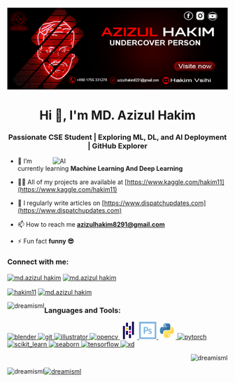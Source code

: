 <!-- Logo -->
![logo](https://github.com/DreamIsMl/DreamIsMl/blob/main/8a5371d8-640f-4752-8ab5-2ea40663beb5-0.png)
<h1 align="center">Hi 👋, I'm MD. Azizul Hakim</h1>
<h3 align="center">Passionate CSE Student | Exploring ML, DL, and AI Deployment | GitHub Explorer</h3>






<!-- Gif Image -->
<img align="right" alt="AI" width="400" src="https://gifdb.com/images/high/ai-humanoid-automation-zb3dt1s0n11ucfwb.gif">

- 🌱 I’m currently learning **Machine Learning And Deep Learning**

- 👨‍💻 All of my projects are available at [https://www.kaggle.com/hakim11](https://www.kaggle.com/hakim11)

- 📝 I regularly write articles on [https://www.dispatchupdates.com](https://www.dispatchupdates.com)

- 📫 How to reach me **azizulhakim8291@gmail.com**

- ⚡ Fun fact **funny 😎**

<h3 align="left">Connect with me:</h3>
<p align="left">
<a href="https://twitter.com/md.azizul hakim" target="blank"><img align="center" src="https://raw.githubusercontent.com/rahuldkjain/github-profile-readme-generator/master/src/images/icons/Social/twitter.svg" alt="md.azizul hakim" height="30" width="40" /></a>
<a href="https://linkedin.com/in/md.azizul hakim" target="blank"><img align="center" src="https://raw.githubusercontent.com/rahuldkjain/github-profile-readme-generator/master/src/images/icons/Social/linked-in-alt.svg" alt="md.azizul hakim" height="30" width="40" /></a>

<a href="https://kaggle.com/hakim11" target="blank"><img align="center" src="https://raw.githubusercontent.com/rahuldkjain/github-profile-readme-generator/master/src/images/icons/Social/kaggle.svg" alt="hakim11" height="30" width="40" /></a>
<a href="https://fb.com/md.azizul hakim" target="blank"><img align="center" src="https://raw.githubusercontent.com/rahuldkjain/github-profile-readme-generator/master/src/images/icons/Social/facebook.svg" alt="md.azizul hakim" height="30" width="40" /></a>
</p>



<p><img align="left" src="https://github-readme-stats.vercel.app/api/top-langs?username=dreamisml&show_icons=true&locale=en&layout=compact" alt="dreamisml" /></p>



<h3 align="left">Languages and Tools:</h3>
<p align="left"> <a href="https://www.blender.org/" target="_blank" rel="noreferrer"> <img src="https://download.blender.org/branding/community/blender_community_badge_white.svg" alt="blender" width="40" height="40"/> </a> <a href="https://git-scm.com/" target="_blank" rel="noreferrer"> <img src="https://www.vectorlogo.zone/logos/git-scm/git-scm-icon.svg" alt="git" width="40" height="40"/> </a> <a href="https://www.adobe.com/in/products/illustrator.html" target="_blank" rel="noreferrer"> <img src="https://www.vectorlogo.zone/logos/adobe_illustrator/adobe_illustrator-icon.svg" alt="illustrator" width="40" height="40"/> </a> <a href="https://opencv.org/" target="_blank" rel="noreferrer"> <img src="https://www.vectorlogo.zone/logos/opencv/opencv-icon.svg" alt="opencv" width="40" height="40"/> </a> <a href="https://pandas.pydata.org/" target="_blank" rel="noreferrer"> <img src="https://raw.githubusercontent.com/devicons/devicon/2ae2a900d2f041da66e950e4d48052658d850630/icons/pandas/pandas-original.svg" alt="pandas" width="40" height="40"/> </a> <a href="https://www.photoshop.com/en" target="_blank" rel="noreferrer"> <img src="https://raw.githubusercontent.com/devicons/devicon/master/icons/photoshop/photoshop-line.svg" alt="photoshop" width="40" height="40"/> </a> <a href="https://www.python.org" target="_blank" rel="noreferrer"> <img src="https://raw.githubusercontent.com/devicons/devicon/master/icons/python/python-original.svg" alt="python" width="40" height="40"/> </a> <a href="https://pytorch.org/" target="_blank" rel="noreferrer"> <img src="https://www.vectorlogo.zone/logos/pytorch/pytorch-icon.svg" alt="pytorch" width="40" height="40"/> </a> <a href="https://scikit-learn.org/" target="_blank" rel="noreferrer"> <img src="https://upload.wikimedia.org/wikipedia/commons/0/05/Scikit_learn_logo_small.svg" alt="scikit_learn" width="40" height="40"/> </a> <a href="https://seaborn.pydata.org/" target="_blank" rel="noreferrer"> <img src="https://seaborn.pydata.org/_images/logo-mark-lightbg.svg" alt="seaborn" width="40" height="40"/> </a> <a href="https://www.tensorflow.org" target="_blank" rel="noreferrer"> <img src="https://www.vectorlogo.zone/logos/tensorflow/tensorflow-icon.svg" alt="tensorflow" width="40" height="40"/> </a> <a href="https://www.adobe.com/products/xd.html" target="_blank" rel="noreferrer"> <img src="https://cdn.worldvectorlogo.com/logos/adobe-xd.svg" alt="xd" width="40" height="40"/> </a> </p>

<p>&nbsp;<img align="right" src="https://github-readme-stats.vercel.app/api?username=dreamisml&show_icons=true&locale=en" alt="dreamisml" /></p>

<p><img align="left" src="https://github-readme-streak-stats.herokuapp.com/?user=dreamisml&" alt="dreamisml" /></p>

<p align="left"> <a href="https://github.com/ryo-ma/github-profile-trophy"><img src="https://github-profile-trophy.vercel.app/?username=dreamisml" alt="dreamisml" /></a> </p>
